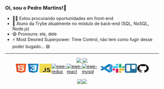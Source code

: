 ### Oi, sou o Pedro Martins!👋

- 👨‍💻 Estou procurando oportunidades em front-end 
- 📖 Aluno da Trybe atualmente no módulo de back-end (SQL, NoSQL, Node.js)
- 😄 Pronouns: ele, dele
- ⚡ Most Desired Superpower: Time Control, não tem como fugir desse poder bugado... 😄
<hr>
<div style="display: flex; justify-content: center; align: center">
  <link rel="stylesheet" href="https://cdn.jsdelivr.net/gh/devicons/devicon@v2.13.0/devicon.min.css">
  <a href="https://github.com/martinsph">
  <img height="160em" src="https://github-readme-stats.vercel.app/api?username=martinsph&show_icons=true&theme=tokyonight&include_all_commits=true&count_private=true"/>
  <img height="160em" src="https://github-readme-stats.vercel.app/api/top-langs/?username=martinsph&layout=compact&langs_count=7&theme=tokyonight"/>
</div>
  <div style="display: flex; justify-content: center">
    <i class="devicon-html5-plain colored"></i>
    <img align="center" alt="ewe-HTML" height="30" width="40" src="https://raw.githubusercontent.com/devicons/devicon/master/icons/html5/html5-original.svg">
    <img align="center" alt="ewe-CSS" height="30" width="40" src="https://raw.githubusercontent.com/devicons/devicon/master/icons/css3/css3-original.svg">
    <img align="center" alt="ewe-Js" height="30" width="40" src="https://raw.githubusercontent.com/devicons/devicon/master/icons/javascript/javascript-original.svg">
    <img align="center" alt="ewe-redux" height="40" width="50" src="https://cdn.jsdelivr.net/gh/devicons/devicon/icons/redux/redux-original.svg">
    <img align="center" alt="ewe-react" height="40" width="50" src="https://cdn.jsdelivr.net/gh/devicons/devicon/icons/react/react-original-wordmark.svg">
    <img align="center" alt="ewe-mysql" height="50" width="60" src="https://cdn.jsdelivr.net/gh/devicons/devicon/icons/mysql/mysql-original-wordmark.svg">
    <img align="center" alt="ewe-VScode" height="30" width="40" src="https://raw.githubusercontent.com/devicons/devicon/master/icons/vscode/vscode-original.svg">
    <img align="center" alt="ewe-Slack" height="30" width="40" src="https://raw.githubusercontent.com/devicons/devicon/master/icons/slack/slack-original.svg">
    <img align="center" alt="ewe-Trello" height="30" width="40" src="https://raw.githubusercontent.com/devicons/devicon/master/icons/trello/trello-plain.svg">
    <img align="center" alt="ewe-GitHub" height="30" width="40" src="https://raw.githubusercontent.com/devicons/devicon/master/icons/github/github-original.svg">
  </div>
</a>
<div style="display: flex; justify-content: center">
  <a href="https://www.linkedin.com/in/pedrohmmartins2021"><img src="https://img.shields.io/badge/-LinkedIn-%230077B5?style=for-the-badge&logo=linkedin&logoColor=white" target="_blank"></a>
    <a href="mailto:ph.mmartins@gmail.com"><img src="https://img.shields.io/badge/-Gmail-%23333?style=for-the-badge&logo=gmail&logoColor=white" target="_blank"></a>
</div>
